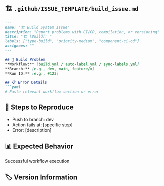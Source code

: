 
## 🏗️ **`.github/ISSUE_TEMPLATE/build_issue.md`**

```markdown
---
name: "🏗️ Build System Issue"
description: "Report problems with CI/CD, compilation, or versioning"
title: "🏗️ [Build]: "
labels: ["type-build", "priority-medium", "component-ci-cd"]
assignees: ""
---

## 🚨 Build Problem
**Workflow:** [build.yml / auto-label.yml / sync-labels.yml]
**Branch:** [e.g., dev, main, feature/x]
**Run ID:** [e.g., #123]

## 📋 Error Details
```yaml
# Paste relevant workflow section or error
```
## 🔧 Steps to Reproduce
- Push to branch: dev
- Action fails at: [specific step]
- Error: [description]

## 📊 Expected Behavior
Successful workflow execution

## 🏷️ Version Information
<!-- Run: python3 update_version.py info -->